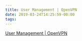 ```yaml
---
title: User Management | OpenVPN
date: 2019-03-24T14:25:59-00:00
tags:
---
```


[User Management | OpenVPN](https://openvpn.net/vpn-server-resources/user-management/)

